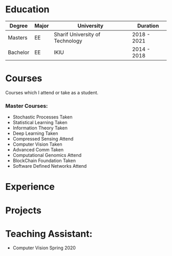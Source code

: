 # Education 
| Degree | Major | University | Duration |
| ---- | ---- | ----- | --- | 
| Masters | EE | Sharif University of Technology | 2018 - 2021 |
| Bachelor | EE | IKIU | 2014 - 2018 | 

# Courses
Courses which I attend or take as a student.

### Master Courses: 
* Stochastic Processes              Taken   
* Statistical Learning              Taken   
* Information Theory                Taken   
* Deep Learning                     Taken   
* Compressed Sensing                Attend  
* Computer Vision                   Taken   
* Advanced Comm                     Taken
* Computational Genomics            Attend
* BlockChain Foundation             Taken
* Software Defined Networks         Attend

# Experience 

# Projects

# Teaching Assistant: 
* Computer Vision   Spring 2020